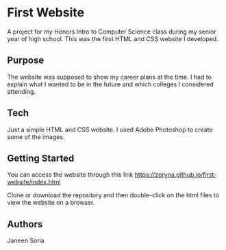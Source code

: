 # First Website

A project for my Honors Intro to Computer Science class during my senior year of high school. This was the first HTML and CSS website I developed.

## Purpose

The website was supposed to show my career plans at the time. I had to explain what I wanted to be in the future and which colleges I considered attending.

## Tech

Just a simple HTML and CSS website. I used Adobe Photoshop to create some of the images.

## Getting Started

You can access the website through this link https://zoryna.github.io/first-website/index.html

Clone or download the repository and then double-click on the html files to view the website on a browser.

## Authors

Janeen Soria
